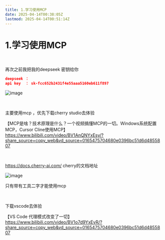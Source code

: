 ```yaml
---
title: 1.学习使用MCP
date: 2025-04-14T00:38:05Z
lastmod: 2025-04-14T00:51:14Z
---
```


# 1.学习使用MCP

‍

再次之前我把我的deepseek 密钥给你

```json
deepseek ：
api key  ： sk-fcc652b2431f4e55aaa5160eb611f897
```

![image](assets/image-20250414004240-lm9umy3.png)

‍

主要使用mcp ，优先下载cherry studio去体验

【MCP是啥？技术原理是什么？一个视频搞懂MCP的一切。Windows系统配置MCP，Cursor Cline使用MCP】 https://www.bilibili.com/video/BV1AnQNYxEsy/?share_source=copy_web&vd_source=0165475704680e0396bc51d6d4855807

‍

https://docs.cherry-ai.com/   cherry的文档地址

![image](assets/image-20250414004731-ivvisrd.png)

只有带有工具二字才能使用mcp

‍

下载vscode去体验

【VS Code 代理模式改变了一切】 https://www.bilibili.com/video/BV1o7d9YxEvR/?share_source=copy_web&vd_source=0165475704680e0396bc51d6d4855807

‍

